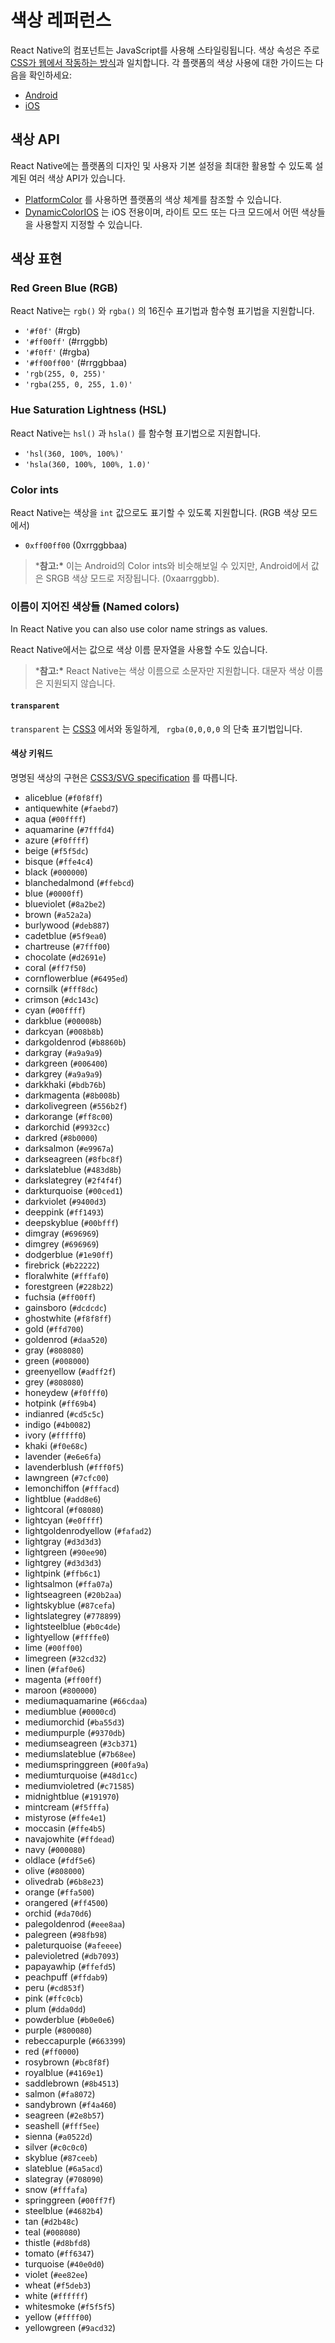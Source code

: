 # 색상 레퍼런스

React Native의 컴포넌트는 JavaScript를 사용해 스타일링됩니다. 색상 속성은 주로 [CSS가 웹에서 작동하는 방식](https://developer.mozilla.org/en-US/docs/Web/CSS/color_value)과 일치합니다. 각 플랫폼의 색상 사용에 대한 가이드는 다음을 확인하세요: 

- [Android](https://material.io/design/color/color-usage.html)
- [iOS](https://developer.apple.com/design/human-interface-guidelines/ios/visual-design/color/)

## 색상 API

React Native에는 플랫폼의 디자인 및 사용자 기본 설정을 최대한 활용할 수 있도록 설계된 여러 색상 API가 있습니다. 

- [PlatformColor](https://reactnative.dev/docs/platformcolor) 를 사용하면 플랫폼의 색상 체계를 참조할 수 있습니다. 
- [DynamicColorIOS](https://reactnative.dev/docs/dynamiccolorios) 는 iOS 전용이며, 라이트 모드 또는 다크 모드에서 어떤 색상들을 사용할지 지정할 수 있습니다. 

## 색상 표현

### Red Green Blue (RGB)

React Native는  `rgb()` 와 `rgba()` 의 16진수 표기법과 함수형 표기법을 지원합니다. 

- `'#f0f'` (#rgb)
- `'#ff00ff'` (#rrggbb)
- `'#f0ff'` (#rgba)
- `'#ff00ff00'` (#rrggbbaa)
- `'rgb(255, 0, 255)'`
- `'rgba(255, 0, 255, 1.0)'`

### Hue Saturation Lightness (HSL)

React Native는 `hsl()` 과 `hsla()` 를 함수형 표기법으로 지원합니다. 

- `'hsl(360, 100%, 100%)'`
- `'hsla(360, 100%, 100%, 1.0)'`

### Color ints

React Native는 색상을 `int` 값으로도 표기할 수 있도록 지원합니다. (RGB 색상 모드에서)

- `0xff00ff00` (0xrrggbbaa)

> ***참고:\*** 이는 Android의 Color ints와 비슷해보일 수 있지만, Android에서 값은 SRGB 색상 모드로 저장됩니다. (0xaarrggbb).

### 이름이 지어진 색상들 (Named colors)

In React Native you can also use color name strings as values.

React Native에서는 값으로 색상 이름 문자열을 사용할 수도 있습니다. 

> ***참고:\*** React Native는 색상 이름으로 소문자만 지원합니다. 대문자 색상 이름은 지원되지 않습니다. 

#### `transparent`

`transparent` 는 [CSS3](https://www.w3.org/TR/css-color-3/#transparent) 에서와 동일하게,  ` rgba(0,0,0,0` 의 단축 표기법입니다. 

#### 색상 키워드

명명된 색상의 구현은 [CSS3/SVG specification](https://www.w3.org/TR/css-color-3/#svg-color) 를 따릅니다. 

- aliceblue (`#f0f8ff`)
- antiquewhite (`#faebd7`)
- aqua (`#00ffff`)
- aquamarine (`#7fffd4`)
- azure (`#f0ffff`)
- beige (`#f5f5dc`)
- bisque (`#ffe4c4`)
- black (`#000000`)
- blanchedalmond (`#ffebcd`)
- blue (`#0000ff`)
- blueviolet (`#8a2be2`)
- brown (`#a52a2a`)
- burlywood (`#deb887`)
- cadetblue (`#5f9ea0`)
- chartreuse (`#7fff00`)
- chocolate (`#d2691e`)
- coral (`#ff7f50`)
- cornflowerblue (`#6495ed`)
- cornsilk (`#fff8dc`)
- crimson (`#dc143c`)
- cyan (`#00ffff`)
- darkblue (`#00008b`)
- darkcyan (`#008b8b`)
- darkgoldenrod (`#b8860b`)
- darkgray (`#a9a9a9`)
- darkgreen (`#006400`)
- darkgrey (`#a9a9a9`)
- darkkhaki (`#bdb76b`)
- darkmagenta (`#8b008b`)
- darkolivegreen (`#556b2f`)
- darkorange (`#ff8c00`)
- darkorchid (`#9932cc`)
- darkred (`#8b0000`)
- darksalmon (`#e9967a`)
- darkseagreen (`#8fbc8f`)
- darkslateblue (`#483d8b`)
- darkslategrey (`#2f4f4f`)
- darkturquoise (`#00ced1`)
- darkviolet (`#9400d3`)
- deeppink (`#ff1493`)
- deepskyblue (`#00bfff`)
- dimgray (`#696969`)
- dimgrey (`#696969`)
- dodgerblue (`#1e90ff`)
- firebrick (`#b22222`)
- floralwhite (`#fffaf0`)
- forestgreen (`#228b22`)
- fuchsia (`#ff00ff`)
- gainsboro (`#dcdcdc`)
- ghostwhite (`#f8f8ff`)
- gold (`#ffd700`)
- goldenrod (`#daa520`)
- gray (`#808080`)
- green (`#008000`)
- greenyellow (`#adff2f`)
- grey (`#808080`)
- honeydew (`#f0fff0`)
- hotpink (`#ff69b4`)
- indianred (`#cd5c5c`)
- indigo (`#4b0082`)
- ivory (`#fffff0`)
- khaki (`#f0e68c`)
- lavender (`#e6e6fa`)
- lavenderblush (`#fff0f5`)
- lawngreen (`#7cfc00`)
- lemonchiffon (`#fffacd`)
- lightblue (`#add8e6`)
- lightcoral (`#f08080`)
- lightcyan (`#e0ffff`)
- lightgoldenrodyellow (`#fafad2`)
- lightgray (`#d3d3d3`)
- lightgreen (`#90ee90`)
- lightgrey (`#d3d3d3`)
- lightpink (`#ffb6c1`)
- lightsalmon (`#ffa07a`)
- lightseagreen (`#20b2aa`)
- lightskyblue (`#87cefa`)
- lightslategrey (`#778899`)
- lightsteelblue (`#b0c4de`)
- lightyellow (`#ffffe0`)
- lime (`#00ff00`)
- limegreen (`#32cd32`)
- linen (`#faf0e6`)
- magenta (`#ff00ff`)
- maroon (`#800000`)
- mediumaquamarine (`#66cdaa`)
- mediumblue (`#0000cd`)
- mediumorchid (`#ba55d3`)
- mediumpurple (`#9370db`)
- mediumseagreen (`#3cb371`)
- mediumslateblue (`#7b68ee`)
- mediumspringgreen (`#00fa9a`)
- mediumturquoise (`#48d1cc`)
- mediumvioletred (`#c71585`)
- midnightblue (`#191970`)
- mintcream (`#f5fffa`)
- mistyrose (`#ffe4e1`)
- moccasin (`#ffe4b5`)
- navajowhite (`#ffdead`)
- navy (`#000080`)
- oldlace (`#fdf5e6`)
- olive (`#808000`)
- olivedrab (`#6b8e23`)
- orange (`#ffa500`)
- orangered (`#ff4500`)
- orchid (`#da70d6`)
- palegoldenrod (`#eee8aa`)
- palegreen (`#98fb98`)
- paleturquoise (`#afeeee`)
- palevioletred (`#db7093`)
- papayawhip (`#ffefd5`)
- peachpuff (`#ffdab9`)
- peru (`#cd853f`)
- pink (`#ffc0cb`)
- plum (`#dda0dd`)
- powderblue (`#b0e0e6`)
- purple (`#800080`)
- rebeccapurple (`#663399`)
- red (`#ff0000`)
- rosybrown (`#bc8f8f`)
- royalblue (`#4169e1`)
- saddlebrown (`#8b4513`)
- salmon (`#fa8072`)
- sandybrown (`#f4a460`)
- seagreen (`#2e8b57`)
- seashell (`#fff5ee`)
- sienna (`#a0522d`)
- silver (`#c0c0c0`)
- skyblue (`#87ceeb`)
- slateblue (`#6a5acd`)
- slategray (`#708090`)
- snow (`#fffafa`)
- springgreen (`#00ff7f`)
- steelblue (`#4682b4`)
- tan (`#d2b48c`)
- teal (`#008080`)
- thistle (`#d8bfd8`)
- tomato (`#ff6347`)
- turquoise (`#40e0d0`)
- violet (`#ee82ee`)
- wheat (`#f5deb3`)
- white (`#ffffff`)
- whitesmoke (`#f5f5f5`)
- yellow (`#ffff00`)
- yellowgreen (`#9acd32`)
